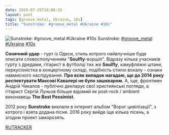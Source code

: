 ```yaml
---
date: 2020-07-25T19:08:15
layout: post
tags: [groove_metal, Ukraine, 10s]
title: "Sunstroke: #groove_metal #Ukraine #10s"
---
```

![Sunstroke: #groove_metal #Ukraine #10s](/assets/photos/photo_1028@25-07-2020_19-08-15.jpg)
Sunstroke: [#groove_metal](/tags/#groove_metal) [#Ukraine](/tags/#Ukraine) [#10s](/tags/#10s)

**Сонячний удар** - гурт із Одеси, стиль котрого найвлучніше буде описати словосполученням &quot;**Soulfly**-воршіп&quot;. Відразу кілька учасників гурту з дредами, гітарист в футболці тих же **Soulfly**, камуфляжні штани, перкусіоністка в концертному складі, подібність стилю вокалу - ознаки навмисного наслідування. __Про всяк випадок нагадаю, що до 2014 року респектувати Максові Кавалері не було зашкваром.__ А, іще, фронтмен Андрій Чикалов - публічно декларує свої християнські погляди, а гітарист Сергій Луньов більше відомий як post-rock / ambient виконавець **The Best Pessimist**.

2012 року **Sunstroke** виклали в інтернет альбом &quot;Ворог цивілізації&quot;, з котрого і взята додана пісня. 2016 року вийде іще кілька пісень, а згодом проект заморозять.

[RUTRACKER](https://rutracker.org/forum/viewtopic.php?t=4176470)